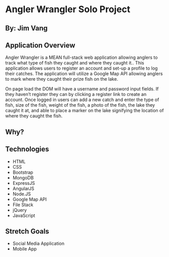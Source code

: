 Angler Wrangler Solo Project
============================

By: Jim Vang
------------

Application Overview
--------------------
Angler Wrangler is a MEAN full-stack web application allowing anglers to track what type of fish they caught and where they caught it.. This application allows users to register an account and set-up a profile to log their catches. The application will utilize a Google Map API allowing anglers to mark where they caught their prize fish on the lake.  

On page load the DOM will have a username and password input fields. If they haven’t register they can by clicking a register link to create an account. Once logged in users can add a new catch and enter the type of fish, size of the fish, weight of the fish, a photo of the fish, the lake they caught it at, and able to place a marker on the lake signifying the location of where they caught the fish.

Why?
----


Technologies
------------
- HTML
- CSS
- Bootstrap
- MongoDB
- ExpressJS
- AngularJS
- Node.JS
- Google Map API
- File Stack
- jQuery
- JavaScript

Stretch Goals
-------------
- Social Media Application
- Mobile App
